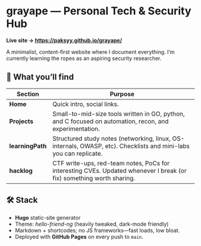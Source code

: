 # grayape — Personal Tech & Security Hub  
**Live site → <https://paksyy.github.io/grayape/>**

A minimalist, content-first website where I document everything. I’m currently learning the ropes as an aspiring security researcher.

## 📂 What you’ll find

| Section | Purpose |
|---------|---------|
| **Home** | Quick intro, social links. |
| **Projects** | Small-to-mid-size tools written in GO, python, and C focused on automation, recon, and experimentation. |
| **learningPath** | Structured study notes (networking, linux, OS-internals, OWASP, etc). Checklists and mini-labs you can replicate. |
| **hacklog** | CTF write-ups, red-team notes, PoCs for interesting CVEs. Updated whenever I break (or fix) something worth sharing. |

## 🛠️ Stack

- **Hugo** static-site generator  
- Theme: *hello-friend-ng* (heavily tweaked, dark-mode friendly)  
- Markdown + shortcodes; no JS frameworks—fast loads, low bloat.  
- Deployed with **GitHub Pages** on every push to `main`.
